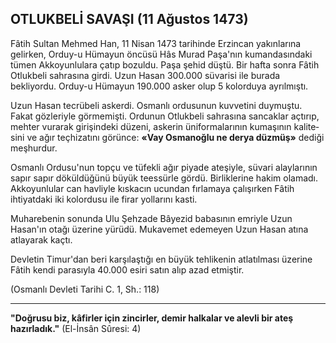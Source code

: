 ## OTLUKBELİ SAVAŞI (11 Ağustos 1473)

Fâtih Sultan Mehmed Han, 11 Nisan 1473 tarihinde Erzincan yakınlarına gelirken, Orduy-u Hümayun öncüsü Hâs Murad Paşa'nın kumandasındaki tümen Akkoyunlulara çatıp bo­zuldu. Paşa şehid düştü. Bir hafta sonra Fâtih Otlukbeli sahrasına girdi. Uzun Hasan 300.000 süvarisi ile burada bekliyordu. Orduy-u Hüma­yun 190.000 asker olup 5 kolorduya ayrılmıştı.

Uzun Hasan tecrübeli askerdi. Osmanlı or­dusunun kuvvetini duymuştu. Fakat gözleriyle görmemişti. Ordunun Otlukbeli sahrasına san­caklar açtırıp, mehter vurarak girişindeki dü­zeni, askerin üniformalarının kumaşının kalite­sini ve ağır teçhizatını görünce: **«Vay Osmanoğlu ne derya düzmüş»** dediği meşhurdur.

Osmanlı Ordusu'nun topçu ve tüfekli ağır pi­yade ateşiyle, süvari alaylarının sapır sapır döküldüğünü büyük teessürle gördü. Birliklerine hakim olamadı. Akkoyunlular can havliyle kıskacın ucundan fırlamaya çalışırken Fâtih ihtiyatdaki iki kolordusu ile firar yollarını kasti.

Muharebenin sonunda Ulu Şehzade Bâyezid babasının emriyle Uzun Hasan'ın otağı üzerine yürüdü. Mukavemet edemeyen Uzun Hasan atı­na atlayarak kaçtı.

Devletin Timur'dan beri karşılaştığı en bü­yük tehlikenin atlatılması üzerine Fâtih kendi parasıyla 40.000 esiri satın alıp azad etmiştir.

(Osmanlı Devleti Tarihi C. 1, Sh.: 118)

<hr>

**"Doğrusu biz, kâfirler için zincirler, demir halkalar ve alevli bir ateş hazırladık."**
(El-İnsân Sûresi: 4)
